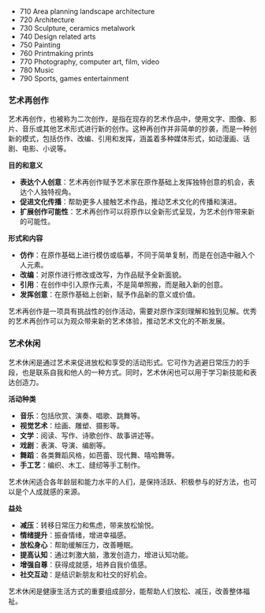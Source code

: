 - 710 Area planning landscape architecture
- 720 Architecture
- 730 Sculpture, ceramics metalwork
- 740 Design related arts
- 750 Painting
- 760 Printmaking prints
- 770 Photography, computer art, film, video
- 780 Music
- 790 Sports, games entertainment

### 艺术再创作

艺术再创作，也被称为二次创作，是指在现存的艺术作品中，使用文字、图像、影片、音乐或其他艺术形式进行新的创作。这种再创作并非简单的抄袭，而是一种创新的模式，包括仿作、改编、引用和发挥，涵盖着多种媒体形式，如动漫画、话剧、电影、小说等。

**目的和意义**

- **表达个人创意**：艺术再创作赋予艺术家在原作基础上发挥独特创意的机会，表达个人独特视角。
- **促进文化传播**：帮助更多人接触艺术作品，推动艺术文化的传播和演进。
- **扩展创作可能性**：艺术再创作可以将原作以全新形式呈现，为艺术创作带来新的可能性。

**形式和内容**

- **仿作**：在原作基础上进行模仿或临摹，不同于简单复制，而是在创造中融入个人元素。
- **改编**：对原作进行修改或改写，为作品赋予全新面貌。
- **引用**：在创作中引入原作元素，不是简单照搬，而是融入新的创意。
- **发挥创意**：在原作基础上创新，赋予作品新的意义或价值。

艺术再创作是一项具有挑战性的创作活动，需要对原作深刻理解和独到见解。优秀的艺术再创作可以为观众带来新的艺术体验，推动艺术文化的不断发展。

### 艺术休闲

艺术休闲是通过艺术来促进放松和享受的活动形式。它可作为逃避日常压力的手段，也是联系自我和他人的一种方式。同时，艺术休闲也可以用于学习新技能和表达创造力。

**活动种类**

- **音乐**：包括欣赏、演奏、唱歌、跳舞等。
- **视觉艺术**：绘画、雕塑、摄影等。
- **文学**：阅读、写作、诗歌创作、故事讲述等。
- **戏剧**：表演、导演、编剧等。
- **舞蹈**：各类舞蹈风格，如芭蕾、现代舞、嘻哈舞等。
- **手工艺**：编织、木工、缝纫等手工制作。

艺术休闲适合各年龄层和能力水平的人们，是保持活跃、积极参与的好方法，也可以是个人成就感的来源。

**益处**

- **减压**：转移日常压力和焦虑，带来放松愉悦。
- **情绪提升**：振奋情绪，增进幸福感。
- **放松身心**：帮助缓解压力，改善睡眠。
- **提高认知**：通过刺激大脑，激发创造力，增进认知功能。
- **增强自尊**：获得成就感，培养自我价值感。
- **社交互动**：是结识新朋友和社交的好机会。

艺术休闲是健康生活方式的重要组成部分，能帮助人们放松、减压，改善整体福祉。